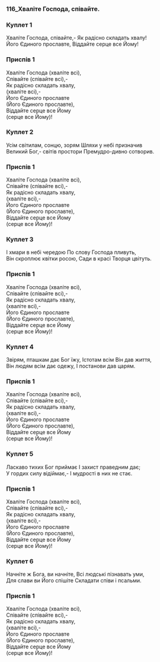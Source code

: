 ### 116_Хваліте Господа, співайте.
### Куплет 1
Хваліте Господа, співайте,- Як радісно складать хвалу!<br/>Його Єдиного прославте, Віддайте серце все Йому!
### Приспів 1
Хваліте Господа (хваліте всі),<br/>Співайте (співайте всі),-<br/>Як радісно складать хвалу,<br/>(хваліте всі),-<br/>Його Єдиного прославте<br/>(Його Єдиного прославте),<br/>Віддайте серце все Йому<br/>(серце все Йому)!
### Куплет 2
Усім світилам, сонцю, зорям Шляхи у небі призначив<br/>Великий Бог,- світів простори Премудро-дивно сотворив.
### Приспів 1
Хваліте Господа (хваліте всі),<br/>Співайте (співайте всі),-<br/>Як радісно складать хвалу,<br/>(хваліте всі),-<br/>Його Єдиного прославте<br/>(Його Єдиного прославте),<br/>Віддайте серце все Йому<br/>(серце все Йому)!
### Куплет 3
І хмари в небі чередою По слову Господа пливуть,<br/>Він скроплює квітки росою, Сади в красі Творця цвітуть.
### Приспів 1
Хваліте Господа (хваліте всі),<br/>Співайте (співайте всі),-<br/>Як радісно складать хвалу,<br/>(хваліте всі),-<br/>Його Єдиного прославте<br/>(Його Єдиного прославте),<br/>Віддайте серце все Йому<br/>(серце все Йому)!
### Куплет 4
Звірям, пташкам дає Бог їжу, Істотам всім Він дав життя,<br/>Він людям всім дає одежу, І постанови дав царям.
### Приспів 1
Хваліте Господа (хваліте всі),<br/>Співайте (співайте всі),-<br/>Як радісно складать хвалу,<br/>(хваліте всі),-<br/>Його Єдиного прославте<br/>(Його Єдиного прославте),<br/>Віддайте серце все Йому<br/>(серце все Йому)!
### Куплет 5
Ласкаво тихих Бог приймає І захист праведним дає;<br/>У гордих силу відіймає,- І мудрості в них не стає.
### Приспів 1
Хваліте Господа (хваліте всі),<br/>Співайте (співайте всі),-<br/>Як радісно складать хвалу,<br/>(хваліте всі),-<br/>Його Єдиного прославте<br/>(Його Єдиного прославте),<br/>Віддайте серце все Йому<br/>(серце все Йому)!
### Куплет 6
Начніте ж Бога, ви начніте, Всі людські пізнавать уми,<br/>Для слави ви Його спішіте Складати співи і псальми.
### Приспів 1
Хваліте Господа (хваліте всі),<br/>Співайте (співайте всі),-<br/>Як радісно складать хвалу,<br/>(хваліте всі),-<br/>Його Єдиного прославте <br/>(Його Єдиного прославте),<br/>Віддайте серце все Йому<br/>(серце все Йому)!
